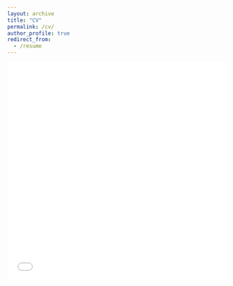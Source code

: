```yaml
---
layout: archive
title: "CV"
permalink: /cv/
author_profile: true
redirect_from:
  - /resume
---
```


<iframe src="/files/AltaCV_LandonSwartz-2.pdf" width="100%" height="500" frameborder="no" border="0" marginwidth="0" marginheight="0"></iframe> 

